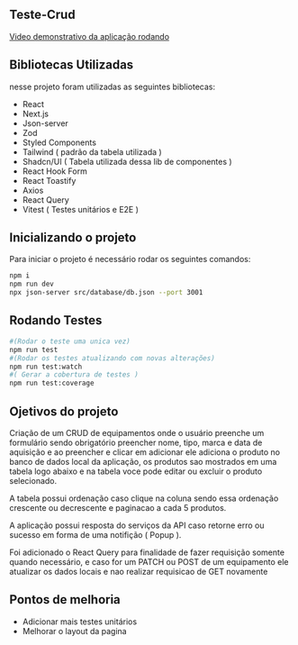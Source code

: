 ## Teste-Crud
[Video demonstrativo da aplicação rodando](https://youtu.be/CrMbOJDF-LE)
## Bibliotecas Utilizadas

nesse projeto foram utilizadas as seguintes bibliotecas:

- React
- Next.js
- Json-server
- Zod
- Styled Components
- Tailwind ( padrão da tabela utilizada )
- Shadcn/UI ( Tabela utilizada dessa lib de componentes )
- React Hook Form
- React Toastify
- Axios
- React Query
- Vitest ( Testes unitários e E2E )

## Inicializando o projeto
Para iniciar o projeto é necessário rodar os seguintes comandos:
```bash
npm i
npm run dev
npx json-server src/database/db.json --port 3001
```

## Rodando Testes
```bash
#(Rodar o teste uma unica vez) 
npm run test
#(Rodar os testes atualizando com novas alterações)
npm run test:watch
#( Gerar a cobertura de testes )
npm run test:coverage
```

## Ojetivos do projeto
Criação de um CRUD de equipamentos onde o usuário preenche um formulário sendo obrigatório preencher nome, tipo, marca e data de aquisição e ao preencher e clicar em adicionar ele adiciona o produto no banco de dados local da aplicação, os produtos sao mostrados em uma tabela logo abaixo e na tabela voce pode editar ou excluir o produto selecionado.

A tabela possui ordenação caso clique na coluna sendo essa ordenação crescente ou decrescente e paginacao a cada 5 produtos.

A aplicação possui resposta do serviços da API caso retorne erro ou sucesso em forma de uma notifição ( Popup ).

Foi adicionado o React Query para finalidade de fazer requisição somente quando necessário, e caso for um PATCH ou POST de um equipamento ele atualizar os dados locais e nao realizar requisicao de GET novamente

## Pontos de melhoria

- Adicionar mais testes unitários
- Melhorar o layout da pagina
